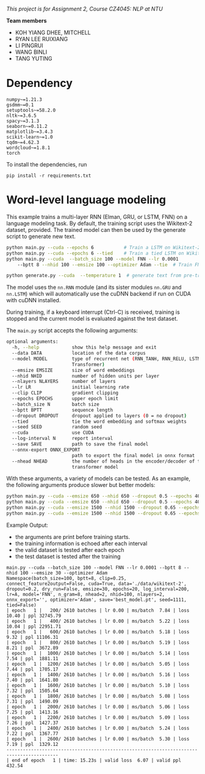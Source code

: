 *This project is for Assignment 2, Course CZ4045: NLP at NTU*

**Team members**

+ KOH YIANG DHEE, MITCHELL
+ RYAN LEE RUIXIANG
+ LI PINGRUI
+ WANG BINLI
+ TANG YUTING

# Dependency

```
numpy~=1.21.3
gsdmm~=0.1
setuptools~=58.2.0
nltk~=3.6.5
spacy~=3.1.3
seaborn~=0.11.2
matplotlib~=3.4.3
scikit-learn~=1.0
tqdm~=4.62.3
wordcloud~=1.8.1
torch 
```

To install the dependencies, run

```
pip install -r requirements.txt
```


# Word-level language modeling

This example trains a multi-layer RNN (Elman, GRU, or LSTM, FNN) on a language modeling task.
By default, the training script uses the Wikitext-2 dataset, provided.
The trained model can then be used by the generate script to generate new text.

```bash 
python main.py --cuda --epochs 6           # Train a LSTM on Wikitext-2 with CUDA
python main.py --cuda --epochs 6 --tied    # Train a tied LSTM on Wikitext-2 with CUDA
python main.py --cuda  --batch_size 100 --model FNN --lr 0.0001 
    --bptt 8 --nhid 100 --emsize 100 --optimizer Adam --tie  # Train FNN model 

python generate.py --cuda  --temperature 1  # generate text from pre-trained FNN model 
```

The model uses the `nn.RNN` module (and its sister modules `nn.GRU` and `nn.LSTM`)
which will automatically use the cuDNN backend if run on CUDA with cuDNN installed.

During training, if a keyboard interrupt (Ctrl-C) is received,
training is stopped and the current model is evaluated against the test dataset.

The `main.py` script accepts the following arguments:

```bash
optional arguments:
  -h, --help            show this help message and exit
  --data DATA           location of the data corpus
  --model MODEL         type of recurrent net (RNN_TANH, RNN_RELU, LSTM, GRU,
                        Transformer)
  --emsize EMSIZE       size of word embeddings
  --nhid NHID           number of hidden units per layer
  --nlayers NLAYERS     number of layers
  --lr LR               initial learning rate
  --clip CLIP           gradient clipping
  --epochs EPOCHS       upper epoch limit
  --batch_size N        batch size
  --bptt BPTT           sequence length
  --dropout DROPOUT     dropout applied to layers (0 = no dropout)
  --tied                tie the word embedding and softmax weights
  --seed SEED           random seed
  --cuda                use CUDA
  --log-interval N      report interval
  --save SAVE           path to save the final model
  --onnx-export ONNX_EXPORT
                        path to export the final model in onnx format
  --nhead NHEAD         the number of heads in the encoder/decoder of the
                        transformer model
```

With these arguments, a variety of models can be tested.
As an example, the following arguments produce slower but better models:

```bash
python main.py --cuda --emsize 650 --nhid 650 --dropout 0.5 --epochs 40           
python main.py --cuda --emsize 650 --nhid 650 --dropout 0.5 --epochs 40 --tied    
python main.py --cuda --emsize 1500 --nhid 1500 --dropout 0.65 --epochs 40        
python main.py --cuda --emsize 1500 --nhid 1500 --dropout 0.65 --epochs 40 --tied 
```

Example Output: 
+ the arguments are print before training starts. 
+ the training information is echoed after each interval 
+ the valid dataset is tested after each epoch 
+ the test dataset is tested after the training 

```
main.py --cuda --batch_size 100 --model FNN --lr 0.0001 --bptt 8 --nhid 100 --emsize 30 --optimizer Adam
Namespace(batch_size=100, bptt=8, clip=0.25, connect_feature2output=False, cuda=True, data='./data/wikitext-2', dropout=0.2, dry_run=False, emsize=30, epochs=20, log_interval=200, lr=A, model='FNN', n_gram=8, nhead=2, nhid=100, nlayers=2, onnx_export='', optimizer='Adam', save='best_model.pt', seed=1111, tied=False)
| epoch   1 |   200/ 2610 batches | lr 0.00 | ms/batch  7.84 | loss 10.40 | ppl 32745.79
| epoch   1 |   400/ 2610 batches | lr 0.00 | ms/batch  5.22 | loss 10.04 | ppl 22951.71
| epoch   1 |   600/ 2610 batches | lr 0.00 | ms/batch  5.18 | loss  9.32 | ppl 11106.31
| epoch   1 |   800/ 2610 batches | lr 0.00 | ms/batch  5.19 | loss  8.21 | ppl  3672.89
| epoch   1 |  1000/ 2610 batches | lr 0.00 | ms/batch  5.14 | loss  7.54 | ppl  1881.11
| epoch   1 |  1200/ 2610 batches | lr 0.00 | ms/batch  5.05 | loss  7.44 | ppl  1705.17
| epoch   1 |  1400/ 2610 batches | lr 0.00 | ms/batch  5.16 | loss  7.40 | ppl  1641.80
| epoch   1 |  1600/ 2610 batches | lr 0.00 | ms/batch  5.10 | loss  7.32 | ppl  1505.64
| epoch   1 |  1800/ 2610 batches | lr 0.00 | ms/batch  5.08 | loss  7.31 | ppl  1490.09
| epoch   1 |  2000/ 2610 batches | lr 0.00 | ms/batch  5.06 | loss  7.25 | ppl  1413.16
| epoch   1 |  2200/ 2610 batches | lr 0.00 | ms/batch  5.09 | loss  7.26 | ppl  1427.37
| epoch   1 |  2400/ 2610 batches | lr 0.00 | ms/batch  5.24 | loss  7.22 | ppl  1367.77
| epoch   1 |  2600/ 2610 batches | lr 0.00 | ms/batch  5.30 | loss  7.19 | ppl  1329.12
-----------------------------------------------------------------------------------------
| end of epoch   1 | time: 15.23s | valid loss  6.07 | valid ppl   432.54
```
